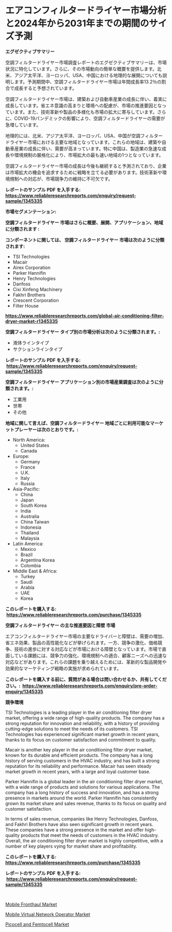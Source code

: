 <p><h1>エアコンフィルタードライヤー市場分析と2024年から2031年までの期間のサイズ予測</h1></p><p><strong>エグゼクティブサマリー</strong></p>
<p><p>空調フィルタードライヤー市場調査レポートのエグゼクティブサマリーは、市場状況に特化しています。さらに、その市場動向の簡単な概要を提供します。北米、アジア太平洋、ヨーロッパ、USA、中国における地理的な展開についても説明します。予測期間中、空調フィルタードライヤー市場は年間成長率13.2％の割合で成長すると予想されています。</p><p>空調フィルタードライヤー市場は、建築および自動車産業の成長に伴い、着実に成長しています。省エネ意識の高まりと環境への配慮が、市場の推進要因となっています。また、技術革新や製品の多様化も市場の拡大に寄与しています。さらに、COVID-19パンデミックの影響により、空調フィルタードライヤーの需要が急増しています。</p><p>地理的には、北米、アジア太平洋、ヨーロッパ、USA、中国が空調フィルタードライヤー市場における主要な地域となっています。これらの地域は、建築や自動車産業の成長に伴い、需要が高まっています。特に中国は、製造業の急速な成長や環境規制の厳格化により、市場拡大の最も速い地域の1つとなっています。</p><p>空調フィルタードライヤー市場の成長は今後も継続すると予測されており、企業は市場拡大の機会を追求するために戦略を立てる必要があります。技術革新や環境規制への対応が、市場競争力の維持に不可欠です。</p></p>
<p><strong>レポートのサンプル PDF を入手する: <a href="https://www.reliableresearchreports.com/enquiry/request-sample/1345335">https://www.reliableresearchreports.com/enquiry/request-sample/1345335</a></strong></p>
<p><strong>市場セグメンテーション:</strong></p>
<p><strong> 空調フィルタードライヤー 市場はさらに概要、展開、アプリケーション、地域に分類されます :</strong></p>
<p><strong>コンポーネントに関しては、 空調フィルタードライヤー 市場は次のように分類されます: &nbsp;</strong></p>
<p><ul><li>TSI Technologies</li><li>Macair</li><li>Airex Corporation</li><li>Parker Hannifin</li><li>Henry Technologies</li><li>Danfoss</li><li>Cixi Xinfeng Machinery</li><li>Fakhri Brothers</li><li>Crescent Corporation</li><li>Filter House</li></ul></p>
<p><strong><a href="https://www.reliableresearchreports.com/global-air-conditioning-filter-dryer-market-r1345335">https://www.reliableresearchreports.com/global-air-conditioning-filter-dryer-market-r1345335</a></strong></p>
<p><strong> 空調フィルタードライヤー タイプ別の市場分析は次のように分類されます。:</strong></p>
<p><ul><li>液体ラインタイプ</li><li>サクションラインタイプ</li></ul></p>
<p><strong>レポートのサンプル PDF を入手する: &nbsp;<a href="https://www.reliableresearchreports.com/enquiry/request-sample/1345335">https://www.reliableresearchreports.com/enquiry/request-sample/1345335</a></strong></p>
<p><strong> 空調フィルタードライヤー アプリケーション別の市場産業調査は次のように分類されます。:</strong></p>
<p><ul><li>工業用</li><li>世帯</li><li>その他</li></ul></p>
<p><strong>地域に関して言えば、空調フィルタードライヤー 地域ごとに利用可能なマーケットプレーヤーは次のとおりです。:</strong></p>
<p><ul>
    <li>
        North America:
        <ul>
            <li>United States</li>
            <li>Canada</li>
        </ul>
    </li>
    <li>
        Europe:
        <ul>
            <li>Germany</li>
            <li>France</li>
            <li>U.K.</li>
            <li>Italy</li>
            <li>Russia</li>
        </ul>
    </li>
    <li>
        Asia-Pacific:
        <ul>
            <li>China</li>
            <li>Japan</li>
            <li>South Korea</li>
            <li>India</li>
            <li>Australia</li>
            <li>China Taiwan</li>
            <li>Indonesia</li>
            <li>Thailand</li>
            <li>Malaysia</li>
        </ul>
    </li>
    <li>
        Latin America:
        <ul>
            <li>Mexico</li>
            <li>Brazil</li>
            <li>Argentina Korea</li>
            <li>Colombia</li>
        </ul>
    </li>
    <li>
        Middle East & Africa:
        <ul>
            <li>Turkey</li>
            <li>Saudi</li>
            <li>Arabia</li>
            <li>UAE</li>
            <li>Korea</li>
        </ul>
    </li>
    </ul></p>
<p><strong>このレポートを購入する: &nbsp;<a href="https://www.reliableresearchreports.com/purchase/1345335">https://www.reliableresearchreports.com/purchase/1345335</a></strong></p>
<p><strong>空調フィルタードライヤー の主な推進要因と障壁 市場</strong></p>
<p><p>エアコンフィルタードライヤー市場の主要なドライバーと障壁は、需要の増加、省エネ効果、製品の高性能化などが挙げられます。一方、競争の激化、価格競争、技術の進歩に対する対応などが市場における障壁となっています。市場で直面している課題には、競争力の強化、環境規制への適合、顧客ニーズへの迅速な対応などがあります。これらの課題を乗り越えるためには、革新的な製品開発や効果的なマーケティング戦略の実施が求められています。</p></p>
<p><strong>このレポートを購入する前に、質問がある場合は問い合わせるか、共有してください。:&nbsp; <a href="https://www.reliableresearchreports.com/enquiry/pre-order-enquiry/1345335">https://www.reliableresearchreports.com/enquiry/pre-order-enquiry/1345335</a></strong></p>
<p><strong>競争環境</strong></p>
<p><p>TSI Technologies is a leading player in the air conditioning filter dryer market, offering a wide range of high-quality products. The company has a strong reputation for innovation and reliability, with a history of providing cutting-edge solutions to meet the needs of its customers. TSI Technologies has experienced significant market growth in recent years, thanks to its focus on customer satisfaction and commitment to quality.</p><p>Macair is another key player in the air conditioning filter dryer market, known for its durable and efficient products. The company has a long history of serving customers in the HVAC industry, and has built a strong reputation for its reliability and performance. Macair has seen steady market growth in recent years, with a large and loyal customer base.</p><p>Parker Hannifin is a global leader in the air conditioning filter dryer market, with a wide range of products and solutions for various applications. The company has a long history of success and innovation, and has a strong presence in markets around the world. Parker Hannifin has consistently grown its market share and sales revenue, thanks to its focus on quality and customer satisfaction.</p><p>In terms of sales revenue, companies like Henry Technologies, Danfoss, and Fakhri Brothers have also seen significant growth in recent years. These companies have a strong presence in the market and offer high-quality products that meet the needs of customers in the HVAC industry. Overall, the air conditioning filter dryer market is highly competitive, with a number of key players vying for market share and profitability.</p></p>
<p><strong>このレポートを購入する: &nbsp; <a href="https://www.reliableresearchreports.com/purchase/1345335">https://www.reliableresearchreports.com/purchase/1345335</a></strong></p>
<p><strong>レポートのサンプル PDF を入手する: &nbsp;<a href="https://www.reliableresearchreports.com/enquiry/request-sample/1345335">https://www.reliableresearchreports.com/enquiry/request-sample/1345335</a></strong><strong></strong></p>
<p>&nbsp;</p>
<p><p><a href="https://github.com/kosella/Market-Research-Report-List-2/blob/main/mobile-fronthaul-market.md">Mobile Fronthaul Market</a></p><p><a href="https://github.com/kufem1/Market-Research-Report-List-2/blob/main/mobile-virtual-network-operator-market.md">Mobile Virtual Network Operator Market</a></p><p><a href="https://github.com/nathandecarvalho/Market-Research-Report-List-2/blob/main/picocell-and-femtocell-market.md">Picocell and Femtocell Market</a></p></p>